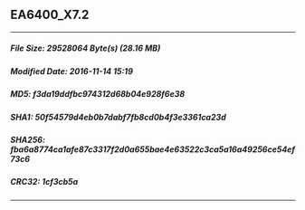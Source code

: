 ## EA6400_X7.2
 * * *
##### File Size: 29528064 Byte(s) (28.16 MB)
##### Modified Date: 2016-11-14 15:19
##### MD5: f3da19ddfbc974312d68b04e928f6e38
##### SHA1: 50f54579d4eb0b7dabf7fb8cd0b4f3e3361ca23d
##### SHA256: fba6a8774ca1afe87c3317f2d0a655bae4e63522c3ca5a16a49256ce54ef73c6
##### CRC32: 1cf3cb5a
* * *